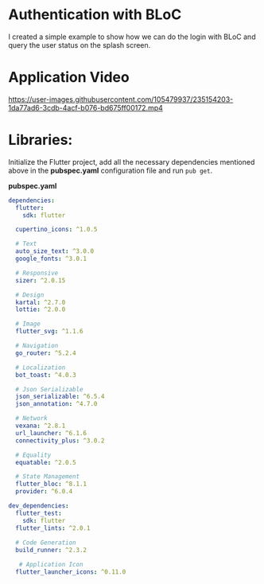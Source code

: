 # Authentication with BLoC

I created a simple example to show how we can do the login with BLoC and query the user status on the splash screen.

# Application Video

https://user-images.githubusercontent.com/105479937/235154203-1da77ad6-3cdb-4acf-b076-bd675ff00172.mp4

# Libraries:

Initialize the Flutter project, add all the necessary dependencies mentioned above in the **pubspec.yaml** configuration file and run `pub get`.

**pubspec.yaml**
```yaml
dependencies:
  flutter:
    sdk: flutter

  cupertino_icons: ^1.0.5

  # Text
  auto_size_text: ^3.0.0
  google_fonts: ^3.0.1

  # Responsive
  sizer: ^2.0.15

  # Design
  kartal: ^2.7.0
  lottie: ^2.0.0

  # Image
  flutter_svg: ^1.1.6

  # Navigation
  go_router: ^5.2.4

  # Localization
  bot_toast: ^4.0.3

  # Json Serializable
  json_serializable: ^6.5.4
  json_annotation: ^4.7.0

  # Network
  vexana: ^2.8.1
  url_launcher: ^6.1.6
  connectivity_plus: ^3.0.2

  # Equality
  equatable: ^2.0.5

  # State Management
  flutter_bloc: ^8.1.1
  provider: ^6.0.4

dev_dependencies:
  flutter_test:
    sdk: flutter
  flutter_lints: ^2.0.1
  
  # Code Generation
  build_runner: ^2.3.2

   # Application Icon
  flutter_launcher_icons: ^0.11.0
  ```